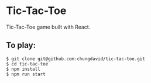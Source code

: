 # Tic-Tac-Toe
Tic-Tac-Toe game built with React.

## To play:
```
$ git clone git@github.com:chungdavid/tic-tac-toe.git
$ cd tic-tac-toe
$ npm install
$ npm run start
```

